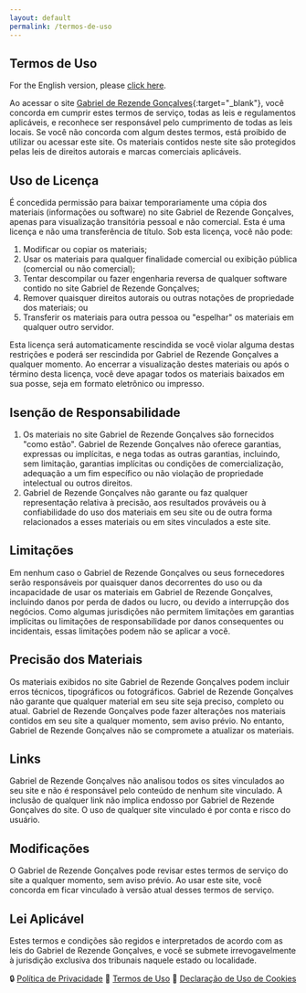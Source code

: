 ```yaml
---
layout: default
permalink: /termos-de-uso
---
```


## Termos de Uso

For the English version, please [click here](/en/terms-of-use).

Ao acessar o site [Gabriel de Rezende Gonçalves](https://gabireze.com.br/){:target="\_blank"}, você concorda em cumprir estes termos de serviço, todas as leis e regulamentos aplicáveis, e reconhece ser responsável pelo cumprimento de todas as leis locais. Se você não concorda com algum destes termos, está proibido de utilizar ou acessar este site. Os materiais contidos neste site são protegidos pelas leis de direitos autorais e marcas comerciais aplicáveis.

## Uso de Licença

É concedida permissão para baixar temporariamente uma cópia dos materiais (informações ou software) no site Gabriel de Rezende Gonçalves, apenas para visualização transitória pessoal e não comercial. Esta é uma licença e não uma transferência de título. Sob esta licença, você não pode:

1. Modificar ou copiar os materiais;
2. Usar os materiais para qualquer finalidade comercial ou exibição pública (comercial ou não comercial);
3. Tentar descompilar ou fazer engenharia reversa de qualquer software contido no site Gabriel de Rezende Gonçalves;
4. Remover quaisquer direitos autorais ou outras notações de propriedade dos materiais; ou
5. Transferir os materiais para outra pessoa ou "espelhar" os materiais em qualquer outro servidor.

Esta licença será automaticamente rescindida se você violar alguma destas restrições e poderá ser rescindida por Gabriel de Rezende Gonçalves a qualquer momento. Ao encerrar a visualização destes materiais ou após o término desta licença, você deve apagar todos os materiais baixados em sua posse, seja em formato eletrônico ou impresso.

## Isenção de Responsabilidade

1. Os materiais no site Gabriel de Rezende Gonçalves são fornecidos "como estão". Gabriel de Rezende Gonçalves não oferece garantias, expressas ou implícitas, e nega todas as outras garantias, incluindo, sem limitação, garantias implícitas ou condições de comercialização, adequação a um fim específico ou não violação de propriedade intelectual ou outros direitos.
2. Gabriel de Rezende Gonçalves não garante ou faz qualquer representação relativa à precisão, aos resultados prováveis ou à confiabilidade do uso dos materiais em seu site ou de outra forma relacionados a esses materiais ou em sites vinculados a este site.

## Limitações

Em nenhum caso o Gabriel de Rezende Gonçalves ou seus fornecedores serão responsáveis por quaisquer danos decorrentes do uso ou da incapacidade de usar os materiais em Gabriel de Rezende Gonçalves, incluindo danos por perda de dados ou lucro, ou devido a interrupção dos negócios. Como algumas jurisdições não permitem limitações em garantias implícitas ou limitações de responsabilidade por danos consequentes ou incidentais, essas limitações podem não se aplicar a você.

## Precisão dos Materiais

Os materiais exibidos no site Gabriel de Rezende Gonçalves podem incluir erros técnicos, tipográficos ou fotográficos. Gabriel de Rezende Gonçalves não garante que qualquer material em seu site seja preciso, completo ou atual. Gabriel de Rezende Gonçalves pode fazer alterações nos materiais contidos em seu site a qualquer momento, sem aviso prévio. No entanto, Gabriel de Rezende Gonçalves não se compromete a atualizar os materiais.

## Links

Gabriel de Rezende Gonçalves não analisou todos os sites vinculados ao seu site e não é responsável pelo conteúdo de nenhum site vinculado. A inclusão de qualquer link não implica endosso por Gabriel de Rezende Gonçalves do site. O uso de qualquer site vinculado é por conta e risco do usuário.

## Modificações

O Gabriel de Rezende Gonçalves pode revisar estes termos de serviço do site a qualquer momento, sem aviso prévio. Ao usar este site, você concorda em ficar vinculado à versão atual desses termos de serviço.

## Lei Aplicável

Estes termos e condições são regidos e interpretados de acordo com as leis do Gabriel de Rezende Gonçalves, e você se submete irrevogavelmente à jurisdição exclusiva dos tribunais naquele estado ou localidade.

🔒 [Política de Privacidade]({{site.url}}/politica-de-privacidade)
📄 [Termos de Uso]({{site.url}}/termos-de-uso)
🍪 [Declaração de Uso de Cookies]({{site.url}}/declaracao-de-cookies)
